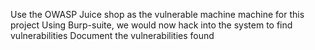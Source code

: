 Use the OWASP Juice shop as the vulnerable machine machine for this project
Using Burp-suite, we would now hack into the system to find vulnerabilities
Document the vulnerabilities found
